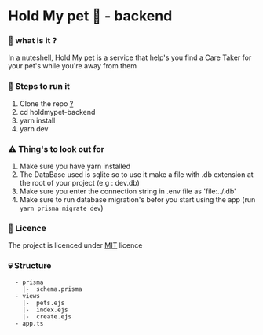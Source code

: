 # Hold My pet 🐾 - backend

### 🤷 what is it ?
In a nuteshell, Hold My pet is a service that help's you find a Care Taker for your pet's while you're away from them

### 🍒 Steps to run it
1. Clone the repo [?](https://docs.github.com/en/repositories/creating-and-managing-repositories/cloning-a-repository)
2. cd holdmypet-backend
3. yarn install
4. yarn dev

### ⚠️ Thing's to look out for

1. Make sure you have yarn installed
2. The DataBase used is sqlite so to use it make a file with .db extension at the root of your project (e.g : dev.db)
3. Make sure you enter the connection string in .env file as 'file:../<yourFileName>.db'
4. Make sure to run database migration's befor you start using the app (run ```yarn prisma migrate dev```)
  
### 📜 Licence

The project is licenced under [MIT](/licence) licence

### 💀 Structure

```
  - prisma
    |-  schema.prisma
  - views
    |-  pets.ejs
    |-  index.ejs
    |-  create.ejs
  - app.ts
  
```
